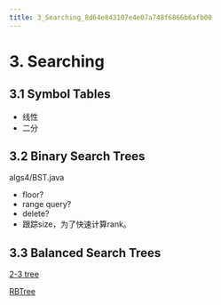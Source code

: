```yaml
---
title: 3_Searching_8d64e843107e4e07a748f6866b6afb00
---
```


# 3. Searching

## 3.1 Symbol Tables

- 线性
- 二分

## 3.2 Binary Search Trees

algs4/BST.java

- floor?
- range query?
- delete?
- 跟踪size，为了快速计算rank。

## 3.3 Balanced Search Trees

[2-3 tree](3%20Searching%208d64e843107e4e07a748f6866b6afb00/2-3%20tree%203e6c6ac891fc4b01b23c15a15614fd6b.md)

[RBTree](3%20Searching%208d64e843107e4e07a748f6866b6afb00/RBTree%20d10082f14c224bbc90414117afc322fe.md)